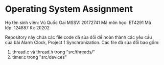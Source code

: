 # Operating System Assignment

Họ tên sinh viên: Vũ Quốc Oai
MSSV: 20172741
Mã môn học: ET4291
Mã lớp: 124887
Kì: 20202

Repository này chứa các file code đã sửa đổi để hoàn thành các yêu cầu của bài Alarm Clock, Project 1 Synchronization. Các file đã sửa đổi bao gồm:
1. thread.c và thread.h trong "src/threads/"
2. timer.c trong "src/devices"

